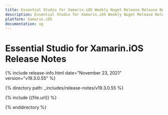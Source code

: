```yaml
---
title: Essential Studio for Xamarin.iOS Weekly Nuget Release Release Notes  
description: Essential Studio for Xamarin.iOS Weekly Nuget Release Release Notes  
platform: Xamarin.iOS
documentation: ug
---
```


# Essential Studio for Xamarin.iOS  Release Notes  

{% include release-info.html date="November 23, 2021"  version="v19.3.0.55" %} 


{% directory path: _includes/release-notes/v19.3.0.55 %}

{% include {{file.url}} %}

{% enddirectory %}